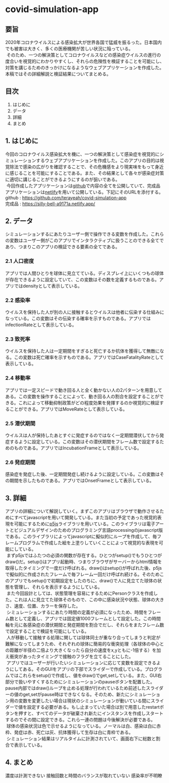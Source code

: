 # covid-simulation-app
## 要旨
2020年コロナウイルスによる感染拡大が世界各国で猛威を振るった。日本国内でも被害は大きく、多くの医療機関が苦しい状況に陥っている。<br>&nbsp;そのため、一つの解決策としてコロナウイルスなどの感染症ウイルスの進行の度合いを視覚的にわかりやすくし、それらの危険性を検証することを可能にし、対策を講じるためのきっかけになるようなウェブアプリケーションを作成した。本稿ではその詳細解説と検証結果についてまとめる。
## 目次
1. はじめに
2. データ
3. 詳細
4. まとめ
## 1. はじめに
今回のコロナウイルス感染拡大を機に、一つの解決策として感染症を視覚的にシミュレーションするウェブアプリケーションを作成した。このアプリの目的は視覚除法で感染の広がりを確認することで、その危機感をより現実味をもって身近に感じることを可能にすることである。また、その結果として各々が感染症対策に適切に講じることができるようにするのが狙いである。<br>&nbsp;今回作成したアプリケーションは[github](https://github.com/)で内容の全てを公開していて、完成品アプリケーションは[netlify](https://www.netlify.com/)を用いて公開している。下記にそのURLを添付する。<br>
github : https://github.com/terayeah/covid-simulation-app<br>
完成品 : https://silly-bell-a9171a.netlify.app/
## 2. データ
シミュレーションするにあたりユーザー側で操作できる変数を作成した。これらの変数はユーザー側がこのアプリでインタラクティブに扱うことのできる全てであり、つまりこのアプリの検証できる要素の全てである。
### 2.1 人口密度
アプリでは人間ひとりを球体に見立てている。ディスプレイ上にいくつもの球体が存在できるように設定していて、この変数はその数を定義するものである。アプリではdensityとして表示している。
### 2.2 感染率
ウイルスを保持した人が別の人に接触するとウイルスは他者に伝染する仕組みになっている。この変数はその伝染する確率を示すものである。アプリではinfectionRateとして表示している。
### 2.3 致死率
ウイルスを保持した人は一定期間をすぎると死亡するか抗体を獲得して無敵になる。この変数は死亡確率を示すものである。アプリではCaseFatalityRateとして表示している。
### 2.4 移動率
アプリでは一定スピードで動き回る人と全く動かない人の2パターンを用意してある。この変数を操作することによって、動き回る人の割合を設定することができる。これによって移動抑制政策がどの程度効果を発揮するのか視覚的に検証することができる。アプリではMoveRateとして表示している。
### 2.5 潜伏期間
ウイルスは人が保持したあとすぐに発症するのではなく一定期間潜伏してから発症するように設定している。この変数はその潜伏期間をフレーム数で設定するためのものである。アプリではIncubationFrameとして表示している。
### 2.6 発症期間
感染症を発症した後、一定期間発症し続けるように設定している。この変数はその期間を示したものである。アプリではOnsetFrameとして表示している。
## 3. 詳細
アプリの詳細について解説していく。まずこのアプリはブラウザで動作させるためにすべてjavascriptを用いて開発している。また当初の予定であった視覚的表現を可能にするために[p5js](https://p5js.org/)ライブラリを用いている。このライブラリは電子アートとビジュアルデザインのためのプログラミング言語processingのjavascript版である。このライブラリによってjavascriptに擬似的にループを作成して、毎フレームプログラムで作成した絵を上塗りしていくことによって視覚的な表現を可能にしている。<br>&nbsp;まずp5jsではふたつの必須の関数が存在する。ひとつがsetup()でもうひとつがdraw()だ。setup()はアプリ起動時、つまりブラウザがサーバーからhtml情報を取得したタイミングで一度だけ呼ばれる。draw()はsetup()が呼ばれた後、p5jsで擬似的に作成されたフレームで毎フレーム一回だけ呼ばれ続ける。そのためこのアプリでもsetup()で初期設定をしたのちに、draw()で人に見立てた球体の状態を管理し、それらを表示するようにしている。<br>&nbsp;また今回設計としては、状態管理を容易にするためにPersonクラスを作成した。これは人に見立てた球体そのもので、この中に感染状況や状態、球体の大きさ、速度、位置、カラーを保存した。<br>&nbsp;シミュレーションするにあたり時間の定義が必須になったため、時間をフレーム数として定義し、アプリでは固定値1000フレームとして設定した。この時間軸を元に各感染症の潜伏期間と発症期間を割合でだし、それらをまたフレーム数で設定することで検証を可能にしている。<br>&nbsp;人が移動して接触する処理に関しては球体同士が重なり合ってしまうと判定が難解になってしまうため、それぞれの球体に簡易的な衝突処理（各球体の中心との距離が半径の二倍より大きくなったら自分の速度をx,yともに-1倍する）を加え衝突があったタイミングで接触のフラグを立てることにした。<br>&nbsp;アプリではユーザーが行いたいシミュレーションに応じて変数を設定できるようにしてある。そのGUIをアプリの下部でスライダーで作成している。プログラムではこれらをsetup()で作成し、値をdraw()でget,setしている。また、GUI右部分で扱いやすくするためにシミュレーションのpauseボタンを配置した。pause内部ではdraw()ループを止める処理が行われているため前述したスライダーの値のget,setがpause時はできなくなる。そのため、新たにシミュレーション用の変数を変更したい場合は現状のシミュレーションが動いている間にスライダーで値を設定する必要がある。もし止まっていた場合は別で用意したrestartボタンを押すと、すべてのデータが破棄され新たにインスタンスを作成しスタートするのでその間に設定できる。これら一連の問題は今後解決が必要である。<br>&nbsp;球体の感染状況は色で示せるようになっている。ノーマルは白、感染は白に赤枠、発症は赤、死亡は灰、抗体獲得して生存は白に青枠である。<br>&nbsp;シミュレーション結果はリアルタイムに計測されていて、画面右下に総数と割合で表示している。
## 4. まとめ
濃度は計測できない
接触回数と時間のバランスが取れていない
感染率が不明瞭